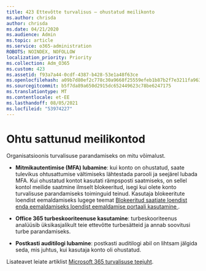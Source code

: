 ```yaml
---
title: 423 Ettevõtte turvalisus – ohustatud meilikonto
ms.author: chrisda
author: chrisda
ms.date: 04/21/2020
ms.audience: Admin
ms.topic: article
ms.service: o365-administration
ROBOTS: NOINDEX, NOFOLLOW
localization_priority: Priority
ms.collection: Adm_O365
ms.custom: 423
ms.assetid: f93a7a44-0cdf-4387-b428-53e1a48f63ce
ms.openlocfilehash: a09b7d80ef2c778c30a9668f25559efeb1b87b2f7e3211fa963333f9c692073c
ms.sourcegitcommit: b5f7da89a650d2915dc652449623c78be6247175
ms.translationtype: MT
ms.contentlocale: et-EE
ms.lasthandoff: 08/05/2021
ms.locfileid: "53974227"
---
```

# <a name="compromised-email-accounts"></a>Ohtu sattunud meilikontod

Organisatsioonis turvalisuse parandamiseks on mitu võimalust.

- **Mitmikautentimise (MFA) lubamine**: kui konto on ohustatud, saate tulevikus ohtusattumise vältimiseks lähtestada parooli ja seejärel lubada MFA. Kui ohustatud kontot kasutati rämpsposti saatmiseks, on sellel kontol meilide saatmine ilmselt blokeeritud, isegi kui olete konto turvalisuse parandamiseks toiminguid teinud. Kasutaja blokeeritute loendist eemaldamiseks lugege teemat [Blokeeritud saatjate loendist enda eemaldamiseks loendist eemaldamise portaali kasutamine ](https://docs.microsoft.com/microsoft-365/security/office-365-security/use-the-delist-portal-to-remove-yourself-from-the-office-365-blocked-senders-lis).

- **Office 365 turbeskooriteenuse kasutamine**: turbeskooriteenus analüüsib üksikasjalikult teie ettevõtte turbesätteid ja annab soovitusi turbe parandamiseks.

- **Postkasti auditilogi lubamine**: postkasti auditilogi abil on lihtsam jälgida seda, mis juhtus, kui kasutaja konto oli ohustatud.

Lisateavet leiate artiklist [Microsoft 365 turvalisuse teejuht](https://docs.microsoft.com/microsoft-365/security/office-365-security/security-roadmap).
